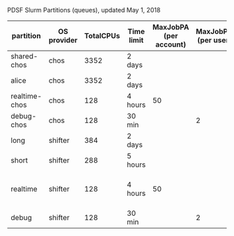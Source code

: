 PDSF Slurm Partitions (queues), updated May 1, 2018

| partition  |  OS provider |  TotalCPUs | Time limit  | MaxJobPA <br>(per account) | MaxJobPU <br>(per user) | Relative priority | remarks |
|---|---|---|---|---|---|---| ---|
|shared-chos|chos|3352|2 days||| 0 | Share 94%
|alice|chos|3352|2 days||| 0 |  Share 94%
|realtime-chos |chos |128 |4 hours |50|| 0 |
|debug-chos |chos |128 |30 min | | 2 | 10 |
|long | shifter |384 | 2 days ||| 0
|short |shifter | 288 |5 hours |||0
|realtime |shifter |128 |4 hours |50||0 |share common hardware w/ dbg
|debug |shifter |128 |30 min ||2 |10
